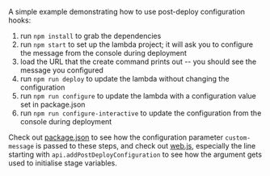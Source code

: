 A simple example demonstrating how to use post-deploy configuration hooks:

1. run `npm install` to grab the dependencies
2. run `npm start` to set up the lambda project; it will ask you to configure the message from the console during deployment
3. load the URL that the create command prints out -- you should see the message you configured 
4. run `npm run deploy` to update the lambda without changing the configuration
5. run `npm run configure` to update the lambda with a configuration value set in package.json
6. run `npm run configure-interactive` to update the configuration from the console during deployment

Check out [package.json](package.json) to see how the configuration parameter `custom-message` is passed to these steps, and check out [web.js](web.js), especially the line starting with `api.addPostDeployConfiguration` to see how the argument gets used to initialise stage variables.

